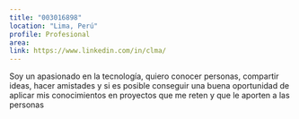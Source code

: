 ```yaml
---
title: "003016898"
location: "Lima, Perú"
profile: Profesional
area: 
link: https://www.linkedin.com/in/clma/
---
```


Soy un apasionado en la tecnología, quiero conocer personas, compartir ideas, hacer amistades y si es posible conseguir una buena oportunidad de aplicar mis conocimientos en proyectos que me reten y que le aporten a las personas